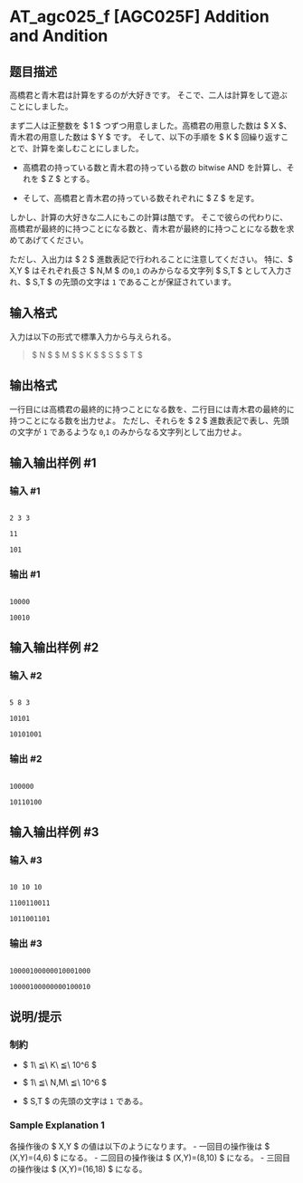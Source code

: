 # AT_agc025_f [AGC025F] Addition and Andition

## 题目描述

[problemUrl]: https://atcoder.jp/contests/agc025/tasks/agc025_f

高橋君と青木君は計算をするのが大好きです。 そこで、二人は計算をして遊ぶことにしました。

まず二人は正整数を $ 1 $ つずつ用意しました。高橋君の用意した数は $ X $、青木君の用意した数は $ Y $ です。 そして、以下の手順を $ K $ 回繰り返すことで、計算を楽しむことにしました。

- 高橋君の持っている数と青木君の持っている数の bitwise AND を計算し、それを $ Z $ とする。
- そして、高橋君と青木君の持っている数それぞれに $ Z $ を足す。

しかし、計算の大好きな二人にもこの計算は酷です。 そこで彼らの代わりに、高橋君が最終的に持つことになる数と、青木君が最終的に持つことになる数を求めてあげてください。

ただし、入出力は $ 2 $ 進数表記で行われることに注意してください。 特に、$ X,Y $ はそれぞれ長さ $ N,M $ の`0`,`1` のみからなる文字列 $ S,T $ として入力され、$ S,T $ の先頭の文字は `1` であることが保証されています。

## 输入格式

入力は以下の形式で標準入力から与えられる。

> $ N $ $ M $ $ K $ $ S $ $ T $

## 输出格式

一行目には高橋君の最終的に持つことになる数を、二行目には青木君の最終的に持つことになる数を出力せよ。 ただし、それらを $ 2 $ 進数表記で表し、先頭の文字が `1` であるような `0`,`1` のみからなる文字列として出力せよ。

## 输入输出样例 #1

### 输入 #1

```
2 3 3
11
101
```

### 输出 #1

```
10000
10010
```

## 输入输出样例 #2

### 输入 #2

```
5 8 3
10101
10101001
```

### 输出 #2

```
100000
10110100
```

## 输入输出样例 #3

### 输入 #3

```
10 10 10
1100110011
1011001101
```

### 输出 #3

```
10000100000010001000
10000100000000100010
```

## 说明/提示

### 制約

- $ 1\ ≦\ K\ ≦\ 10^6 $
- $ 1\ ≦\ N,M\ ≦\ 10^6 $
- $ S,T $ の先頭の文字は `1` である。

### Sample Explanation 1

各操作後の $ X,Y $ の値は以下のようになります。 - 一回目の操作後は $ (X,Y)=(4,6) $ になる。 - 二回目の操作後は $ (X,Y)=(8,10) $ になる。 - 三回目の操作後は $ (X,Y)=(16,18) $ になる。